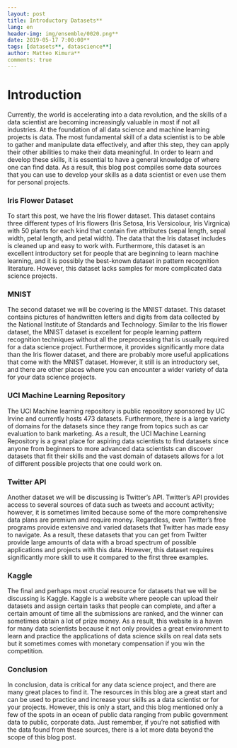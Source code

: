 ```yaml
---
layout: post
title: Introductory Datasets**
lang: en
header-img: img/ensemble/0020.png**
date: 2019-05-17 7:00:00**
tags: [datasets**, datascience**]
author: Matteo Kimura**
comments: true
---
```



# Introduction

Currently, the world is accelerating into a data revolution, and the skills of a data scientist are becoming increasingly valuable in most if not all industries. At the foundation of all data science and machine learning projects is data. The most fundamental skill of a data scientist is to be able to gather and manipulate data effectively, and after this step, they can apply their other abilities to make their data meaningful. In order to learn and develop these skills, it is essential to have a general knowledge of where one can find data. As a result, this blog post compiles some data sources that you can use to develop your skills as a data scientist or even use them for personal projects.

### Iris Flower Dataset

To start this post, we have the Iris flower dataset. This dataset contains three different types of Iris flowers (Iris Setosa, Iris Versicolour, Iris Virgnica) with 50 plants for each kind that contain five attributes (sepal length, sepal width, petal length, and petal width). The data that the Iris dataset includes is cleaned up and easy to work with. Furthermore, this dataset is an excellent introductory set for people that are beginning to learn machine learning, and it is possibly the best-known dataset in pattern recognition literature. However, this dataset lacks samples for more complicated data science projects.

### MNIST

The second dataset we will be covering is the MNIST dataset. This dataset contains pictures of handwritten letters and digits from data collected by the National Institute of Standards and Technology. Similar to the Iris flower dataset, the MNIST dataset is excellent for people learning pattern recognition techniques without all the preprocessing that is usually required for a data science project. Furthermore, it provides significantly more data than the Iris flower dataset, and there are probably more useful applications that come with the MNIST dataset. However, it still is an introductory set, and there are other places where you can encounter a wider variety of data for your data science projects.

### UCI Machine Learning Repository

The UCI Machine learning repository is public repository sponsored by UC Irvine and currently hosts 473 datasets. Furthermore, there is a large variety of domains for the datasets since they range from topics such as car evaluation to bank marketing. As a result, the UCI Machine Learning Repository is a great place for aspiring data scientists to find datasets since anyone from beginners to more advanced data scientists can discover datasets that fit their skills and the vast domain of datasets allows for a lot of different possible projects that one could work on.

### Twitter API

Another dataset we will be discussing is Twitter’s API. Twitter’s API provides access to several sources of data such as tweets and account activity; however, it is sometimes limited because some of the more comprehensive data plans are premium and require money. Regardless, even Twitter’s free programs provide extensive and varied datasets that Twitter has made easy to navigate. As a result, these datasets that you can get from Twitter provide large amounts of data with a broad spectrum of possible applications and projects with this data. However, this dataset requires significantly more skill to use it compared to the first three examples.

### Kaggle

The final and perhaps most crucial resource for datasets that we will be discussing is Kaggle. Kaggle is a website where people can upload their datasets and assign certain tasks that people can complete, and after a certain amount of time all the submissions are ranked, and the winner can sometimes obtain a lot of prize money. As a result, this website is a haven for many data scientists because it not only provides a great environment to learn and practice the applications of data science skills on real data sets but it sometimes comes with monetary compensation if you win the competition. 

### Conclusion

In conclusion, data is critical for any data science project, and there are many great places to find it. The resources in this blog are a great start and can be used to practice and increase your skills as a data scientist or for your projects. However, this is only a start, and this blog mentioned only a few of the spots in an ocean of public data ranging from public government data to public, corporate data. Just remember, if you’re not satisfied with the data found from these sources, there is a lot more data beyond the scope of this blog post.

